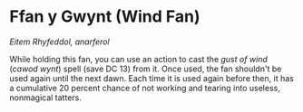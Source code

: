 # Ffan y Gwynt (Wind Fan)

*Eitem Rhyfeddol, anarferol*

While holding this fan, you can use an action to cast the *gust of wind* (*cawod wynt*) spell (save DC 13) from it. Once used, the fan shouldn't be used again until the next dawn. Each time it is used again before then, it has a cumulative 20 percent chance of not working and tearing into useless, nonmagical tatters.